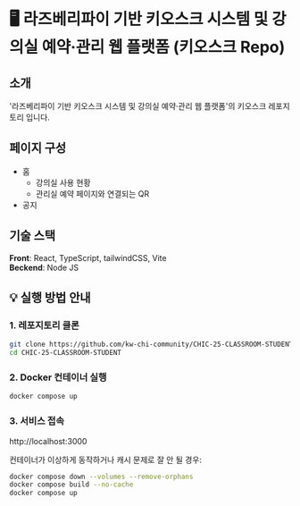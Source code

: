 # 🖥️ 라즈베리파이 기반 키오스크 시스템 및 강의실 예약·관리 웹 플랫폼 (키오스크 Repo)

## 소개

'라즈베리파이 기반 키오스크 시스템 및 강의실 예약·관리 웹 플랫폼'의 키오스크 레포지토리 입니다.

## 페이지 구성

- 홈
  - 강의실 사용 현황
  - 관리실 예약 페이지와 연결되는 QR
- 공지

## 기술 스택

**Front**: React, TypeScript, tailwindCSS, Vite  
**Beckend**: Node JS


## 💡 실행 방법 안내

### 1. 레포지토리 클론

```bash
git clone https://github.com/kw-chi-community/CHIC-25-CLASSROOM-STUDENT.git
cd CHIC-25-CLASSROOM-STUDENT
```

### 2. Docker 컨테이너 실행

```bash
docker compose up
```

### 3. 서비스 접속

http://localhost:3000

컨테이너가 이상하게 동작하거나 캐시 문제로 잘 안 될 경우:
```bash
docker compose down --volumes --remove-orphans
docker compose build --no-cache
docker compose up
```
